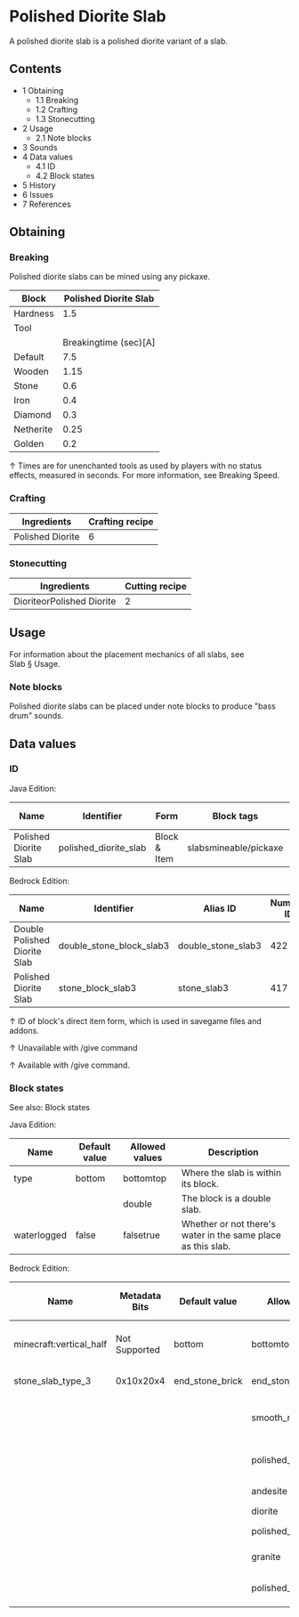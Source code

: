 # Polished Diorite Slab
A polished diorite slab is a polished diorite variant of a slab.

## Contents
- 1 Obtaining
	- 1.1 Breaking
	- 1.2 Crafting
	- 1.3 Stonecutting
- 2 Usage
	- 2.1 Note blocks
- 3 Sounds
- 4 Data values
	- 4.1 ID
	- 4.2 Block states
- 5 History
- 6 Issues
- 7 References

## Obtaining
### Breaking
Polished diorite slabs can be mined using any pickaxe.

| Block     | Polished Diorite Slab |
|-----------|-----------------------|
| Hardness  | 1.5                   |
| Tool      |                       |
|           | Breakingtime (sec)[A] |
| Default   | 7.5                   |
| Wooden    | 1.15                  |
| Stone     | 0.6                   |
| Iron      | 0.4                   |
| Diamond   | 0.3                   |
| Netherite | 0.25                  |
| Golden    | 0.2                   |


↑ Times are for unenchanted tools as used by players with no status effects, measured in seconds. For more information, see Breaking Speed.


### Crafting
| Ingredients      | Crafting recipe |
|------------------|-----------------|
| Polished Diorite | 6               |

### Stonecutting
| Ingredients               | Cutting recipe |
|---------------------------|----------------|
| DioriteorPolished Diorite | 2              |

## Usage
For information about the placement mechanics of all slabs, see Slab § Usage.

### Note blocks
Polished diorite slabs can be placed under note blocks to produce "bass drum" sounds.

## Data values
### ID
Java Edition:

| Name                  | Identifier            | Form         | Block tags            | Item tags | Translation key                       |
|-----------------------|-----------------------|--------------|-----------------------|-----------|---------------------------------------|
| Polished Diorite Slab | polished_diorite_slab | Block & Item | slabsmineable/pickaxe | slabs     | block.minecraft.polished_diorite_slab |

Bedrock Edition:

| Name                         | Identifier               | Alias ID           | Numeric ID | Form                         | Item ID[i 1]                                             | Translation key                      |
|------------------------------|--------------------------|--------------------|------------|------------------------------|----------------------------------------------------------|--------------------------------------|
| Double Polished Diorite Slab | double_stone_block_slab3 | double_stone_slab3 | 422        | Block & Ungiveable Item[i 2] | double_stone_block_slab3Alias ID:real_double_stone_slab3 | —                                    |
| Polished Diorite Slab        | stone_block_slab3        | stone_slab3        | 417        | Block & Giveable Item[i 3]   | stone_block_slab3Alias ID:double_stone_slab3             | tile.stone_slab3.diorite.smooth.name |


↑ ID of block's direct item form, which is used in savegame files and addons.

↑ Unavailable with /give command

↑ Available with /give command.


### Block states
See also: Block states

Java Edition:

| Name        | Default value | Allowed values | Description                                                  |
|-------------|---------------|----------------|--------------------------------------------------------------|
| type        | bottom        | bottomtop      | Where the slab is within its block.                          |
|             |               | double         | The block is a double slab.                                  |
| waterlogged | false         | falsetrue      | Whether or not there's water in the same place as this slab. |

Bedrock Edition:

| Name                    | Metadata Bits | Default value   | Allowed values       | Values forMetadata Bits | Description                         |
|-------------------------|---------------|-----------------|----------------------|-------------------------|-------------------------------------|
| minecraft:vertical_half | Not Supported | bottom          | bottomtop            | Unsupported             | Where the slab is within its block. |
| stone_slab_type_3       | 0x10x20x4     | end_stone_brick | end_stone_brick      | 0                       | End Stone Brick Slab                |
|                         |               |                 | smooth_red_sandstone | 1                       | Smooth Red Sandstone Slab           |
|                         |               |                 | polished_andesite    | 2                       | Polished Andesite Slab              |
|                         |               |                 | andesite             | 3                       | Andesite Slab                       |
|                         |               |                 | diorite              | 4                       | Diorite Slab                        |
|                         |               |                 | polished_diorite     | 5                       | Polished Diorite Slab               |
|                         |               |                 | granite              | 6                       | Granite Slab                        |
|                         |               |                 | polished_granite     | 7                       | Polished Granite Slab               |



